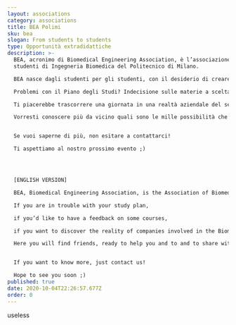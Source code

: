 ```yaml
---
layout: associations
category: associations
title: BEA Polimi
sku: bea
slogan: From students to students
type: Opportunità extradidattiche
description: >-
  BEA, acronimo di Biomedical Engineering Association, è l’associazione degli
  studenti di Ingegneria Biomedica del Politecnico di Milano. 

  BEA nasce dagli studenti per gli studenti, con il desiderio di creare una rete di condivisione di esperienze, idee ed informazioni, accademiche e non. 

  Problemi con il Piano degli Studi? Indecisione sulle materie a scelta? 

  Ti piacerebbe trascorrere una giornata in una realtà aziendale del settore biomedicale?

  Vorresti conoscere più da vicino quali sono le mille possibilità che si aprono per uno studente di Biomedica al termine degli studi?


  Se vuoi saperne di più, non esitare a contattarci!

  Ti aspettiamo al nostro prossimo evento ;)




  [ENGLISH VERSION]

  BEA, Biomedical Engineering Association, is the Association of Biomedical Engineering students of Politecnico di Milano. Our goal is to create a strong network among students, giving them the opportunity to share information, ideas and their experiences. Just to give you a hint…

  If you are in trouble with your study plan,

  if you’d like to have a feedback on some courses,

  if you want to discover the reality of companies involved in the Biomedical field…

  Here you will find friends, ready to help you and to and to share with you their personal experiences! 


  If you want to know more, just contact us!

  Hope to see you soon ;)
published: true
date: 2020-10-04T22:26:57.677Z
order: 0
---
```

useless